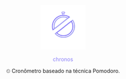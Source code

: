 <p align="center">
<img src="./assets/chronos-logo.svg" width="120" height="120"/>
</p>

<p align="center"><span style="color: #8B80F9;">chronos</span></p>
<p align="center">
⏲ Cronômetro baseado na técnica Pomodoro.
</p>
</hr>
